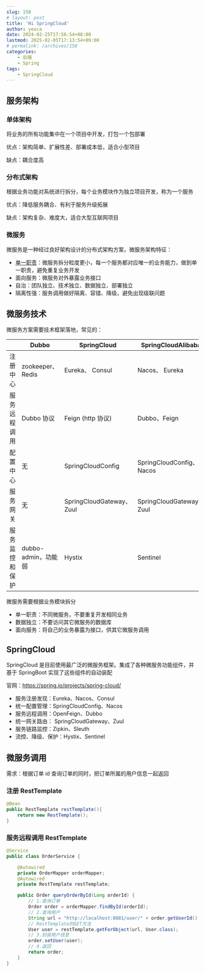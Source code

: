 ```yaml
---
slug: 158
# layout: post
title: 'Hi SpringCloud'
author: yexca
date: 2024-02-25T17:56:54+08:00
lastmod: 2025-02-05T17:13:54+09:00
# permalink: /archives/158
categories:
    - 后端
    - Spring
tags:
    - SpringCloud
--- 
```


## 服务架构

### 单体架构

将业务的所有功能集中在一个项目中开发，打包一个包部署

优点：架构简单、扩展性差、部署成本低，适合小型项目

缺点：耦合度高

### 分布式架构

根据业务功能对系统进行拆分，每个业务模块作为独立项目开发，称为一个服务

优点：降低服务耦合、有利于服务升级拓展

缺点：架构复杂、难度大，适合大型互联网项目

### 微服务

微服务是一种经过良好架构设计的分布式架构方案，微服务架构特征：

* [单一职责](https://blog.yexca.net/archives/93#%E9%9D%A2%E5%90%91%E5%AF%B9%E8%B1%A1%E8%AE%BE%E8%AE%A1%E5%8E%9F%E5%88%99)：微服务拆分粒度更小，每一个服务都对应唯一的业务能力，做到单一职责，避免重复业务开发
* 面向服务：微服务对外暴露业务接口
* 自治：团队独立、技术独立、数据独立、部署独立
* 隔离性强：服务调用做好隔离、容错、降级，避免出现级联问题

## 微服务技术

微服务方案需要技术框架落地，常见的：

|                | Dubbo               | SpringCloud               | SpringCloudAlibaba        |
| -------------- | ------------------- | ------------------------- | ------------------------- |
| 注册中心       | zookeeper、 Redis   | Eureka、 Consul           | Nacos、 Eureka            |
| 服务远程调用   | Dubbo 协议           | Feign (http 协议)          | Dubbo、Feign              |
| 配置中心       | 无                  | SpringCloudConfig         | SpringCloudConfig、 Nacos |
| 服务网关       | 无                  | SpringCloudGateway、 Zuul | SpringCloudGateway、 Zuul |
| 服务监控和保护 | dubbo-admin，功能弱 | Hystix                    | Sentinel                  |

微服务需要根据业务模块拆分

* 单一职责：不同微服务，不要重复开发相同业务
* 数据独立：不要访问其它微服务的数据库
* 面向服务：将自己的业务暴露为接口，供其它微服务调用

## SpringCloud

SpringCloud 是目前使用最广泛的微服务框架。集成了各种微服务功能组件，并基于 SpringBoot 实现了这些组件的自动装配

官网：<https://spring.io/projects/spring-cloud/>

* 服务注册发现：Eureka、Nacos、Consul
* 统一配置管理：SpringCloudConfig、Nacos
* 服务远程调用：OpenFeign、Dubbo
* 统一网关路由： SpringCloudGateway、Zuul
* 服务链路监控：Zipkin、Sleuth
* 流控、降级、保护：Hystix、Sentinel

## 微服务调用

需求：根据订单 id 查询订单的同时，把订单所属的用户信息一起返回

### 注册 RestTemplate

```java
@Bean
public RestTemplate restTemplate(){
    return new RestTemplate();
}
```

### 服务远程调用 RestTemplate

```java
@Service
public class OrderService {

    @Autowired
    private OrderMapper orderMapper;
    @Autowired
    private RestTemplate restTemplate;

    public Order queryOrderById(Long orderId) {
        // 1.查询订单
        Order order = orderMapper.findById(orderId);
        // 2.查询用户
        String url = "http://localhost:8081/user/" + order.getUserId();
        // RestTemplate的GET方法
        User user = restTemplate.getForObject(url, User.class);
        // 3.封装用户信息
        order.setUser(user);
        // 4.返回
        return order;
    }
}
```
